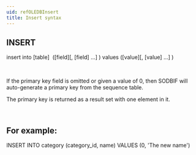 ```yaml
---
uid: refOLEDBInsert
title: Insert syntax
---
```


INSERT
------

insert into \[table\]  (\[field\]\[, \[field\] ...\] ) values (\[value\]\[, \[value\] ...\] )

 

If the primary key field is omitted or given a value of 0, then SODBIF will auto-generate a primary key from the sequence table.

The primary key is returned as a result set with one element in it.

 

For example:
------------

INSERT INTO category (category\_id, name) VALUES (0, 'The new name')